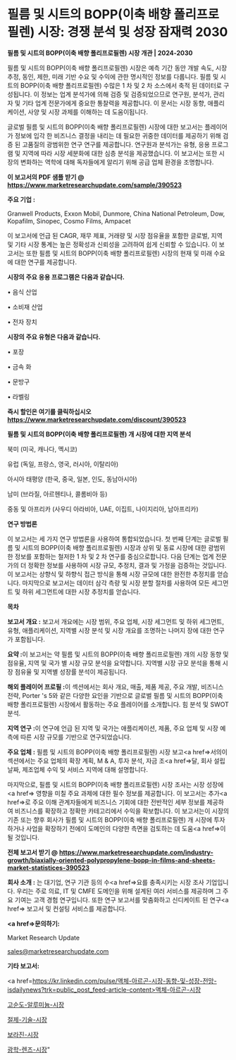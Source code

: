 # 필름 및 시트의 BOPP(이축 배향 폴리프로필렌) 시장: 경쟁 분석 및 성장 잠재력 2030

<strong>필름 및 시트의 BOPP(이축 배향 폴리프로필렌) 시장 개관 | 2024-2030</strong>

필름 및 시트의 BOPP(이축 배향 폴리프로필렌) 시장은 예측 기간 동안 개발 속도, 시장 추정, 동인, 제한, 미래 기반 수요 및 수익에 관한 명시적인 정보를 다룹니다.  필름 및 시트의 BOPP(이축 배향 폴리프로필렌)  수많은 1 차 및 2 차 소스에서 축적 된 데이터로 구성됩니다. 이 정보는 업계 분석가에 의해 검증 및 검증되었으므로 연구원, 분석가, 관리자 및 기타 업계 전문가에게 중요한 통찰력을 제공합니다. 이 문서는 시장 동향, 애플리케이션, 사양 및 시장 과제를 이해하는 데 도움이됩니다.

글로벌 필름 및 시트의 BOPP(이축 배향 폴리프로필렌) 시장에 대한 보고서는 플레이어가 정보에 입각 한 비즈니스 결정을 내리는 데 필요한 귀중한 데이터를 제공하기 위해 검증 된 고품질의 광범위한 연구 연구를 제공합니다. 연구원과 분석가는 유형, 응용 프로그램 및 지역에 따라 시장 세분화에 대한 심층 분석을 제공했습니다. 이 보고서는 또한 시장의 변화하는 역학에 대해 독자들에게 알리기 위해 공급 업체 환경을 조명합니다.



<strong>이 보고서의 PDF 샘플 받기 @ <a href=https://www.marketresearchupdate.com/sample/390523>https://www.marketresearchupdate.com/sample/390523</a></strong>



<strong>주요 기업 :</strong>

Granwell Products, Exxon Mobil, Dunmore, China National Petroleum, Dow, Kopafilm, Sinopec, Cosmo Films, Ampacet

이 보고서에 언급 된 CAGR, 재무 제표, 거래량 및 시장 점유율을 포함한 글로벌, 지역 및 기타 시장 통계는 높은 정확성과 신뢰성을 고려하여 쉽게 신뢰할 수 있습니다. 이 보고서는 또한 필름 및 시트의 BOPP(이축 배향 폴리프로필렌) 시장의 현재 및 미래 수요에 대한 연구를 제공합니다.



<strong>시장의 주요 응용 프로그램은 다음과 같습니다.</strong>

• 음식 산업

• 소비재 산업

• 전자 장치



<strong>시장의 주요 유형은 다음과 같습니다.</strong>

• 포장

• 금속 화

• 문방구

• 라벨링



<strong>즉시 할인은 여기를 클릭하십시오 <a href=https://www.marketresearchupdate.com/discount/390523>https://www.marketresearchupdate.com/discount/390523</a></strong>



<strong>필름 및 시트의 BOPP(이축 배향 폴리프로필렌) 개 시장에 대한 지역 분석</strong>

북미 (미국, 캐나다, 멕시코)

유럽 (독일, 프랑스, 영국, 러시아, 이탈리아)

아시아 태평양 (한국, 중국, 일본, 인도, 동남아시아)

남미 (브라질, 아르헨티나, 콜롬비아 등)

중동 및 아프리카 (사우디 아라비아, UAE, 이집트, 나이지리아, 남아프리카)



<strong>연구 방법론</strong>

이 보고서는 세 가지 연구 방법론을 사용하여 통합되었습니다. 첫 번째 단계는 글로벌 필름 및 시트의 BOPP(이축 배향 폴리프로필렌) 시장과 상위 및 동료 시장에 대한 광범위한 정보를 포함하는 철저한 1 차 및 2 차 연구를 중심으로합니다. 다음 단계는 업계 전문가의 더 정확한 정보를 사용하여 시장 규모, 추정치, 결과 및 가정을 검증하는 것입니다. 이 보고서는 상향식 및 하향식 접근 방식을 통해 시장 규모에 대한 완전한 추정치를 얻습니다. 마지막으로 보고서는 데이터 삼각 측량 및 시장 분할 절차를 사용하여 모든 세그먼트 및 하위 세그먼트에 대한 시장 추정치를 얻습니다.



<strong>목차</strong>



<strong>보고서 개요 :</strong> 보고서 개요에는 시장 범위, 주요 업체, 시장 세그먼트 및 하위 세그먼트, 유형, 애플리케이션, 지역별 시장 분석 및 시장 개요를 조명하는 나머지 장에 대한 연구가 포함됩니다.



<strong>요약 :</strong>이 보고서는 약 필름 및 시트의 BOPP(이축 배향 폴리프로필렌) 개의 시장 동향 및 점유율, 지역 및 국가 별 시장 규모 분석을 요약합니다. 지역별 시장 규모 분석을 통해 시장 점유율 및 지역별 성장률 분석이 제공됩니다.



<strong>해외 플레이어 프로필 :</strong>이 섹션에서는 회사 개요, 매출, 제품 제공, 주요 개발, 비즈니스 전략, Porter 's 5와 같은 다양한 요인을 기반으로 글로벌 필름 및 시트의 BOPP(이축 배향 폴리프로필렌) 시장에서 활동하는 주요 플레이어를 소개합니다. 힘 분석 및 SWOT 분석.



<strong>지역 연구 :</strong>이 연구에 언급 된 지역 및 국가는 애플리케이션, 제품, 주요 업체 및 시장 예측에 따른 시장 규모를 기반으로 연구되었습니다.



<strong>주요 업체 :</strong> 필름 및 시트의 BOPP(이축 배향 폴리프로필렌) 시장 보고<a href=>서의이 </a>섹션에서는 주요 업체의 확장 계획, M &amp; A, 투자 분석, 자금 조<a href=>달, 회</a>사 설립 날짜, 제조업체 수익 및 서비스 지역에 대해 설명합니다.


마지막으로, 필름 및 시트의 BOPP(이축 배향 폴리프로필렌) 시장 조사는 시장 성장에<a href=> 영향을 미칠 </a>주요 과제에 대한 필수 정보를 제공합니다. 이 보고서는 추가<a href=>로 주</a>요 이해 관계자들에게 비즈니스 기회에 대한 전반적인 세부 정보를 제공하여 비즈니스를 확장하고 정확한 카테고리에서 수익을 확보합니다. 이 보고서는이 시장의 기존 또는 향후 회사가 필름 및 시트의 BOPP(이축 배향 폴리프로필렌) 개 시장에 투자하거나 사업을 확장하기 전에이 도메인의 다양한 측면을 검토하는 데 도움<a href=>이 될 </a>것입니다.



<strong>전체 보고서 받기 @ <a href=https://www.marketresearchupdate.com/industry-growth/biaxially-oriented-polypropylene-bopp-in-films-and-sheets-market-statistices-390523>https://www.marketresearchupdate.com/industry-growth/biaxially-oriented-polypropylene-bopp-in-films-and-sheets-market-statistices-390523</a></strong>



<strong>회사 소개 :</strong>
는 대기업, 연구 기관 등의 수<a href=>요를</a> 충족시키는 시장 조사 기업입니다. 우리는 주로 의료, IT 및 CMFE 도메인을 위해 설계된 여러 서비스를 제공하며 그 주요 기여는 고객 경험 연구입니다. 또한 연구 보고서를 맞춤화하고 신디케이트 된 연구<a href=> 보고서</a> 및 컨설팅 서비스를 제공합니다.



<strong><a href=>문의하기:</a></strong>

Market Research Update

sales@marketresearchupdate.com



<strong>기타 보고서:</strong>

<a href=https://kr.linkedin.com/pulse/액체-아르곤-시장-동향-및-성장-전망-isdailynews?trk=public_post_feed-article-content>액체-아르곤-시장</a>

<a href=https://www.linkedin.com/pulse/고순도-알루미늄-시장-현재-및-미래-성장-2029-consumer-connection-chronicles-24-/>고순도-알루미늄-시장</a>

<a href=https://www.linkedin.com/pulse/절제-기술-시장-세분화-연구-및-목표-고객2029년-consumer-connection-compendium-ana-htwpf/>절제-기술-시장</a>

<a href=https://www.linkedin.com/pulse/보라진-시장-동향-및-성장-전망-consumer-connection-chronicles-24--uqb4f/>보라진-시장</a>

<a href=https://www.linkedin.com/pulse/광학-렌즈-시장-진입-전략-및-위험-평가2030년-survey-savvy-insights-360-analysis-fxzmf/>광학-렌즈-시장</a>"
